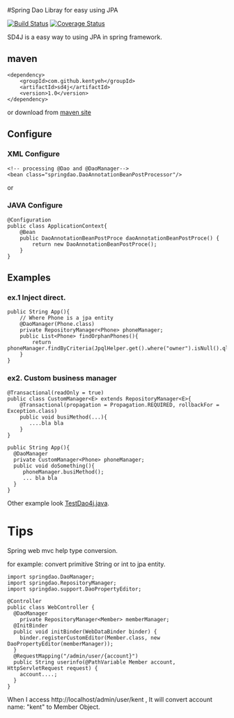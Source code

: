 #Spring Dao Libray for easy using JPA

[![Build Status](https://travis-ci.org/kentyeh/sd4j.svg?branch=master)](https://travis-ci.org/kentyeh/sd4j)
[![Coverage Status](http://img.shields.io/coveralls/kentyeh/sd4j/master.svg?style=flat-square)](https://coveralls.io/github/kentyeh/sd4j)

SD4J is a easy way to using JPA in spring framework.

## maven
```
<dependency>
    <groupId>com.github.kentyeh</groupId>
    <artifactId>sd4j</artifactId>
    <version>1.0</version>
</dependency>
```
or download from [maven site](http://search.maven.org/#search%7Cga%7C1%7Cg:%22com.github.kentyeh%22%20AND%20a:%22sd4j%22)

## Configure
### XML Configure
```
<!-- processing @Dao and @DaoManager-->
<bean class="springdao.DaoAnnotationBeanPostProcessor"/>
```
or
### JAVA Configure
```
@Configuration
public class ApplicationContext{
    @Bean
    public DaoAnnotationBeanPostProce daoAnnotationBeanPostProce() {
        return new DaoAnnotationBeanPostProce();
    }
}
```
## Examples
### ex.1 Inject direct.
```
public String App(){
    // Where Phone is a jpa entity
    @DaoManager(Phone.class)
    private RepositoryManager<Phone> phoneManager;
    public List<Phone> findOrphanPhones(){
        return phoneManager.findByCriteria(JpqlHelper.get().where("owner").isNull().ql());
    }
}
```
### ex2. Custom business manager
```
@Transactional(readOnly = true)
public class CustomManager<E> extends RepositoryManager<E>{
    @Transactional(propagation = Propagation.REQUIRED, rollbackFor = Exception.class)
    public void busiMethod(...){
       ....bla bla
    }
}
```
```
public String App(){
  @DaoManager
  private CustomManager<Phone> phoneManager;
  public void doSomething(){
     phoneManager.busiMethod();
     ... bla bla
  }
}
```
Other example look [TestDao4j.java](https://github.com/kentyeh/sd4j/blob/master/src/test/java/springdao/TestDao4j.java).

# Tips
Spring web mvc help type conversion.

for example: convert primitive String or int  to jpa entity.
```
import springdao.DaoManager;
import springdao.RepositoryManager;
import springdao.support.DaoPropertyEditor;

@Controller
public class WebController {
  @DaoManager
    private RepositoryManager<Member> memberManager;
  @InitBinder
  public void initBinder(WebDataBinder binder) {
    binder.registerCustomEditor(Member.class, new DaoPropertyEditor(memberManager));
  }
  @RequestMapping("/admin/user/{account}")
  public String userinfo(@PathVariable Member account, HttpServletRequest request) {
    account....;
  }
}
```
When I access http://localhost/admin/user/kent ,
It will convert account name: "kent" to Member Object.
